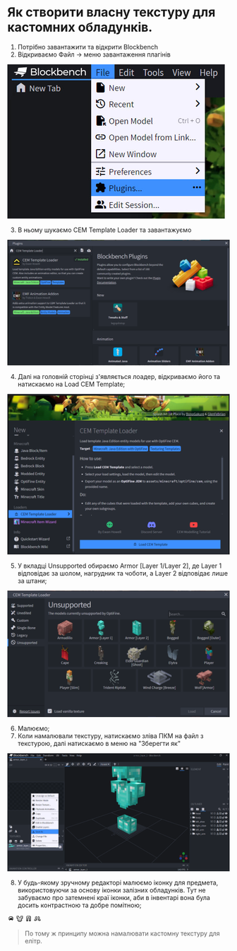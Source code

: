 # Як створити власну текстуру для кастомних обладунків.

 1. Потрібно завантажити та відкрити Blockbench
 2. Відкриваємо Файл -> меню завантаження плагінів
 
 ![image](images//armor/1.jpg)

 3. В ньому шукаємо CEM Template Loader та завантажуємо
 
 ![image](images//armor/2.png)

 4. Далі на головній сторінці з'являється лоадер, відкриваємо його та натискаємо на Load CEM Template;
 
 ![image](images//armor/3.png)

 5. У вкладці Unsupported обираємо Armor [Layer 1/Layer 2], де Layer 1 відповідає за шолом, нагрудник та чоботи, а Layer 2 відповідає лише за штани;
 
 ![image](images//armor/4.png)

 6. Малюємо;
 7. Коли намалювали текстуру, натискаємо зліва ПКМ на файл з текстурою, далі натискаємо в меню на "Зберегти як"
 
 ![image](images//armor/5.png)
 
 8. У будь-якому зручному редакторі малюємо іконку для предмета, використовуючи за основу іконки залізних обладунків. Тут не забуваємо про затемнені краї іконки, аби в інвентарі вона була досить контрастною та добре помітною;

![iron_helmet](images//armor/iron_helmet.png)
![iron_chestplate](images//armor/iron_chestplate.png)
![iron_leggings](images//armor/iron_leggings.png)
![iron_boots](images//armor/iron_boots.png)

> По тому ж принципу можна намалювати кастомну текстуру для елітр.

